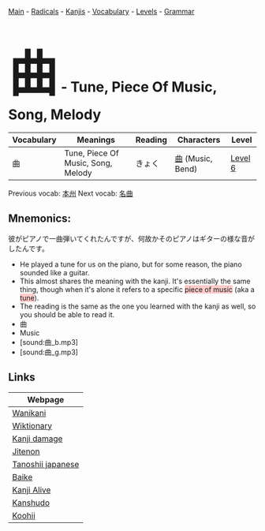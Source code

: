 <style> bigfont {font-size: 100px}</style>
[Main](../README.md) -
[Radicals](../radicals.md) -
[Kanjis](../kanjis.md) -
[Vocabulary](../vocabulary.md) -
[Levels](../levels.md) -
[Grammar](../grammar.md)
# <bigfont> 曲</bigfont> - Tune, Piece Of Music, Song, Melody 

| Vocabulary | Meanings | Reading | Characters | Level |
| --- | --- | --- | --- | --- |
| 曲 | Tune, Piece Of Music, Song, Melody | きょく |  [曲](../kanjis/曲.md) (Music, Bend) | [Level 6](../levels/wk_level6.md) |

Previous vocab: [本州](本州.md) Next vocab: [名曲](名曲.md) 

## Mnemonics:
彼がピアノで一曲弾いてくれたんですが、何故かそのピアノはギターの様な音がしたんです。
* He played a tune for us on the piano, but for some reason, the piano sounded like a guitar.
* This almost shares the meaning with the kanji. It's essentially the same thing, though when it's alone it refers to a specific <span style="background-color:#ffcccb"> piece of music</span> (aka a <span style="background-color:#ffcccb"> tune</span>).
* The reading is the same as the one you learned with the kanji as well, so you should be able to read it.
* 曲
* Music
* [sound:曲_b.mp3]
* [sound:曲_g.mp3]


## Links 

| Webpage |
| --- |
| [Wanikani          ](https://www.wanikani.com/kanji/曲) |
| [Wiktionary        ](https://en.wiktionary.org/wiki/曲) |
| [Kanji damage      ](http://www.kanjidamage.com/kanji/search?utf8=✓&q=曲) |
| [Jitenon           ](https://jitenon.com/kanji/曲) |
| [Tanoshii japanese ](https://www.tanoshiijapanese.com/dictionary/kanji.cfm?k=曲) |
| [Baike             ](https://baike.baidu.com/item/曲) |
| [Kanji Alive       ](https://app.kanjialive.com/曲) |
| [Kanshudo          ](https://www.kanshudo.com/searchmn?q=曲) |
| [Koohii            ](https://kanji.koohii.com/study/kanji/曲) |

